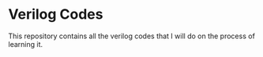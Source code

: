 # Verilog Codes
This repository contains all the verilog codes that I will do on the process of learning it.
